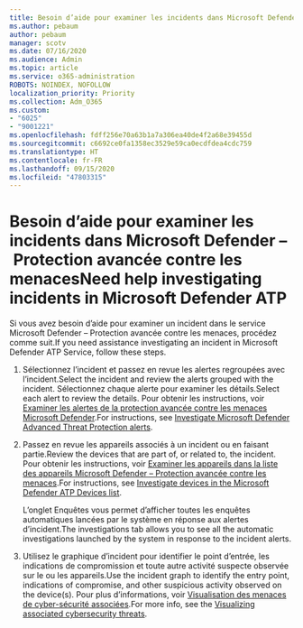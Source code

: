 ```yaml
---
title: Besoin d’aide pour examiner les incidents dans Microsoft Defender – Protection avancée contre les menaces
ms.author: pebaum
author: pebaum
manager: scotv
ms.date: 07/16/2020
ms.audience: Admin
ms.topic: article
ms.service: o365-administration
ROBOTS: NOINDEX, NOFOLLOW
localization_priority: Priority
ms.collection: Adm_O365
ms.custom:
- "6025"
- "9001221"
ms.openlocfilehash: fdff256e70a63b1a7a306ea40de4f2a68e39455d
ms.sourcegitcommit: c6692ce0fa1358ec3529e59ca0ecdfdea4cdc759
ms.translationtype: HT
ms.contentlocale: fr-FR
ms.lasthandoff: 09/15/2020
ms.locfileid: "47803315"
---
```

# <a name="need-help-investigating-incidents-in-microsoft-defender-atp"></a><span data-ttu-id="d87eb-102">Besoin d’aide pour examiner les incidents dans Microsoft Defender – Protection avancée contre les menaces</span><span class="sxs-lookup"><span data-stu-id="d87eb-102">Need help investigating incidents in Microsoft Defender ATP</span></span>

<span data-ttu-id="d87eb-103">Si vous avez besoin d’aide pour examiner un incident dans le service Microsoft Defender – Protection avancée contre les menaces, procédez comme suit.</span><span class="sxs-lookup"><span data-stu-id="d87eb-103">If you need assistance investigating an incident in Microsoft Defender ATP Service, follow these steps.</span></span>

1. <span data-ttu-id="d87eb-104">Sélectionnez l’incident et passez en revue les alertes regroupées avec l’incident.</span><span class="sxs-lookup"><span data-stu-id="d87eb-104">Select the incident and review the alerts grouped with the incident.</span></span> <span data-ttu-id="d87eb-105">Sélectionnez chaque alerte pour examiner les détails.</span><span class="sxs-lookup"><span data-stu-id="d87eb-105">Select each alert to review the details.</span></span> <span data-ttu-id="d87eb-106">Pour obtenir les instructions, voir [Examiner les alertes de la protection avancée contre les menaces Microsoft Defender](https://docs.microsoft.com/windows/security/threat-protection/microsoft-defender-atp/investigate-alerts).</span><span class="sxs-lookup"><span data-stu-id="d87eb-106">For instructions, see [Investigate Microsoft Defender Advanced Threat Protection alerts](https://docs.microsoft.com/windows/security/threat-protection/microsoft-defender-atp/investigate-alerts).</span></span>
2. <span data-ttu-id="d87eb-107">Passez en revue les appareils associés à un incident ou en faisant partie.</span><span class="sxs-lookup"><span data-stu-id="d87eb-107">Review the devices that are part of, or related to, the incident.</span></span> <span data-ttu-id="d87eb-108">Pour obtenir les instructions, voir [Examiner les appareils dans la liste des appareils Microsoft Defender – Protection avancée contre les menaces](https://docs.microsoft.com/windows/security/threat-protection/microsoft-defender-atp/investigate-machines).</span><span class="sxs-lookup"><span data-stu-id="d87eb-108">For instructions, see [Investigate devices in the Microsoft Defender ATP Devices list](https://docs.microsoft.com/windows/security/threat-protection/microsoft-defender-atp/investigate-machines).</span></span><br/>
 
    <span data-ttu-id="d87eb-109">L’onglet Enquêtes vous permet d’afficher toutes les enquêtes automatiques lancées par le système en réponse aux alertes d’incident.</span><span class="sxs-lookup"><span data-stu-id="d87eb-109">The investigations tab allows you to see all the automatic investigations launched by the system in response to the incident alerts.</span></span>
3. <span data-ttu-id="d87eb-110">Utilisez le graphique d’incident pour identifier le point d’entrée, les indications de compromission et toute autre activité suspecte observée sur le ou les appareils.</span><span class="sxs-lookup"><span data-stu-id="d87eb-110">Use the incident graph to identify the entry point, indications of compromise, and other suspicious activity observed on the device(s).</span></span> <span data-ttu-id="d87eb-111">Pour plus d’informations, voir [Visualisation des menaces de cyber-sécurité associées](https://docs.microsoft.com/windows/security/threat-protection/microsoft-defender-atp/investigate-incidents#visualizing-associated-cybersecurity-threats).</span><span class="sxs-lookup"><span data-stu-id="d87eb-111">For more info, see the [Visualizing associated cybersecurity threats](https://docs.microsoft.com/windows/security/threat-protection/microsoft-defender-atp/investigate-incidents#visualizing-associated-cybersecurity-threats).</span></span>  
